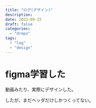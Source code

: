 ```yaml
---
title: "ログ(デザイン)"
description:
date: 2022-09-25
draft: false
categories:
  - "drepo"
tags:
  - "log"
  - "design"
---
```


# figma学習した

動画みたり、実際にデザインした。

したが、まだヘッダだけしかつくってない。
